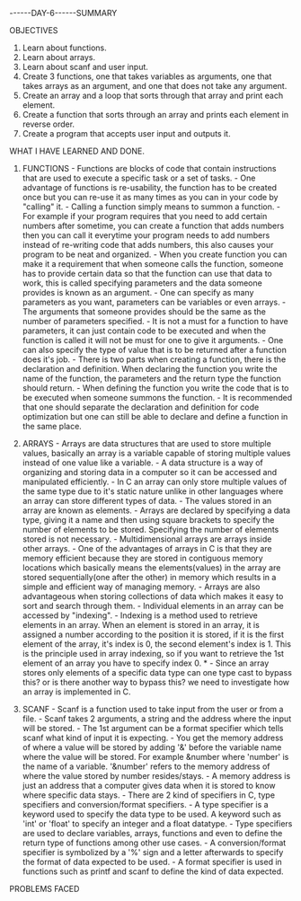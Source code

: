 ------DAY-6------SUMMARY

OBJECTIVES
1. Learn about functions.
2. Learn about arrays.
3. Learn about scanf and user input.
4. Create 3 functions, one that takes variables as arguments, one that takes arrays as an argument, and one that does not take any argument.
5. Create an array and a loop that sorts through that array and print each element.
6. Create a function that sorts through an array and prints each element in reverse order.
7. Create a program that accepts user input and outputs it.

WHAT I HAVE LEARNED AND DONE.
1. FUNCTIONS - Functions are blocks of code that contain instructions that are used to execute a specific task or a set of tasks.
             - One advantage of functions is re-usability, the function has to be created once but you can re-use it as many times as you can in your code by "calling" it. 
             - Calling a function simply means to summon a function. 
             - For example if your program requires that you need to add certain numbers after sometime, you can create a function that adds numbers then you can call it everytime your program needs to add numbers instead of re-writing code that adds numbers, this also causes your program to be neat and organized. 
             - When you create function you can make it a requirement that when someone calls the function, someone has to provide certain data so that the function can use that data to work, this is called specifying parameters and the data someone provides is known as an argument.
             - One can specify as many parameters as you want, parameters can be variables or even arrays.
             - The arguments that someone provides should be the same as the number of parameters specified.
             - It is not a must for a function to have parameters, it can just contain code to be executed and when the function is called it will not be must for one to give it arguments.
             - One can also specify the type of value that is to be returned after a function does it's job.
             - There is two parts when creating a function, there is the declaration and definition. When declaring the function you write the name of the function, the parameters and the return type the function should return.
             - When defining the function you write the code that is to be executed when someone summons the function.
             - It is recommended that one should separate the declaration and definition for code optimization but one can still be able to declare and define a function in the same place.

2. ARRAYS    - Arrays are data structures that are used to store multiple values, basically an array is a variable capable of storing multiple values instead of one value like a variable.
             - A data structure is a way of organizing and storing data in a computer so it can be accessed and manipulated efficiently.
             - In C an array can only store multiple values of the same type due to it's static nature unlike in other languages where an array can store different types of data.
             - The values stored in an array are known as elements.
             - Arrays are declared by specifying a data type, giving it a name and then using square brackets to specify the number of elements to be stored. Specifying the number of elements stored is not necessary.
             - Multidimensional arrays are arrays inside other arrays.
             - One of the advantages of arrays in C is that they are memory efficient because they are stored in contiguous memory locations which basically means the elements(values) in the array are stored sequentially(one after the other) in memory which results in a simple and efficient way of managing memory.
             - Arrays are also advantageous when storing collections of data which makes it easy to sort and search through them.
             - Individual elements in an array can be accessed by "indexing".
             - Indexing is a method used to retrieve elements in an array. When an element is stored in an array, it is assigned a number according to the position it is stored, if it is the first element of the array, it's index is 0, the second element's index is 1. This is the principle used in array indexing, so if you want to retrieve the 1st element of an array you have to specify index 0.
            * - Since an array stores only elements of a specific data type can one type cast to bypass this? or is there another way to bypass this? we need to investigate how an array is implemented in C. 

3. SCANF     - Scanf is a function used to take input from the user or from a file.
             - Scanf takes 2 arguments, a string and the address where the input will be stored.
             - The 1st argument can be a format specifier which tells scanf what kind of input it is expecting.
             - You get the memory address of where a value will be stored by adding '&' before the variable name where the value will be stored. For example &number where 'number' is the name of a variable. '&number' refers to the memory address of where the value stored by number resides/stays.
             - A memory address is just an address that a computer gives data when it is stored to know where specific data stays.
             - There are 2 kind of specifiers in C, type specifiers and conversion/format specifiers.
             - A type specifier is a keyword used to specify the data type to be used. A keyword such as 'int' or 'float' to specify an integer and a float datatype.
             - Type specifiers are used to declare variables, arrays, functions and even to define the return type of functions among other use cases.
             - A conversion/format specifier is symbolized by a '%' sign and a letter afterwards to specify the format of data expected to be used.
             - A format specifier is used in functions such as printf and scanf to define the kind of data expected.

 PROBLEMS FACED

